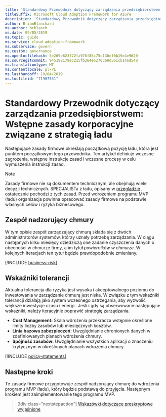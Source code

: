 ```yaml
---
title: 'Standardowy Przewodnik dotyczący zarządzania przedsiębiorstwem: Wstępne zasady korporacyjne związane z strategią ładu'
titleSuffix: Microsoft Cloud Adoption Framework for Azure
description: 'Standardowy Przewodnik dotyczący zarządzania przedsiębiorstwem: Wstępne zasady korporacyjne związane z strategią ładu'
author: BrianBlanchard
ms.author: brblanch
ms.date: 09/05/2019
ms.topic: guide
ms.service: cloud-adoption-framework
ms.subservice: govern
ms.custom: governance
ms.openlocfilehash: 5e269e623f22fa976f85c75c130ef0b19e4e9620
ms.sourcegitcommit: 945198179ec215fb264e6270369d561cb146d548
ms.translationtype: MT
ms.contentlocale: pl-PL
ms.lasthandoff: 10/04/2019
ms.locfileid: "71967531"
---
```

# <a name="standard-enterprise-governance-guide-initial-corporate-policy-behind-the-governance-strategy"></a>Standardowy Przewodnik dotyczący zarządzania przedsiębiorstwem: Wstępne zasady korporacyjne związane z strategią ładu

Następujące zasady firmowe określają początkową pozycję ładu, która jest punktem początkowym tego przewodnika. Ten artykuł definiuje wczesne zagrożenia, wstępne instrukcje zasad i wczesne procesy w celu wymuszenia instrukcji zasad.

> [!NOTE]
>Zasady firmowe nie są dokumentem technicznym, ale obejmują wiele decyzji technicznych. SPECJALISTa z ładu, opisany w [przeglądzie](./index.md) , ostatecznie pochodzi z tych zasad. Przed wdrożeniem programu MVP (ładu) organizacja powinna opracować zasady firmowe na podstawie własnych celów i ryzyka biznesowego.

## <a name="cloud-governance-team"></a>Zespół nadzorujący chmury

W tym opisie zespół zarządzający chmurą składa się z dwóch administratorów systemów, którzy uznały potrzebę zarządzania. W ciągu następnych kilku miesięcy dziedziczą one zadanie czyszczenia danych o obecności w chmurze firmy, a im tytuł _powierników w chmurze_. W kolejnych iteracjach ten tytuł będzie prawdopodobnie zmieniany.

[!INCLUDE [business-risk](../../../../includes/business-risks.md)]

## <a name="tolerance-indicators"></a>Wskaźniki tolerancji

Aktualna tolerancja dla ryzyka jest wysoka i akceptowalnego poziomu do inwestowania w zarządzanie chmurą jest niska. W związku z tym wskaźniki tolerancji działają jako system wczesnego ostrzegania, aby wyzwolić większe inwestycje czasu i energii. Jeśli i gdy są obserwowane następujące wskaźniki, należy iteracyjnie poprawić strategię zarządzania.

- **Cost Management:** Skala wdrożenia przekracza wstępnie określone limity liczby zasobów lub miesięcznych kosztów.
- **Linia bazowa zabezpieczeń:** Uwzględnianie chronionych danych w zdefiniowanych planach wdrożenia chmury.
- **Spójność zasobów:** Uwzględnianie wszystkich aplikacji o znaczeniu krytycznym w określonych planach wdrożenia chmury.

[!INCLUDE [policy-statements](../../../../includes/policy-statements.md)]

## <a name="next-steps"></a>Następne kroki

Te zasady firmowe przygotowuje zespół nadzorujący chmurę do wdrożenia programu MVP (ładu), który będzie podstawą do przyjęcia. Następnym krokiem jest zaimplementowanie tego programu MVP.

> [!div class="nextstepaction"]
> [Wskazówki dotyczące preskryptowe wyjaśnione](./prescriptive-guidance.md)
